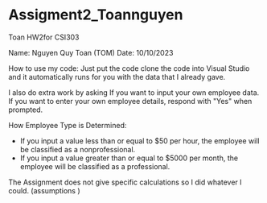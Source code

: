 # Assigment2_Toannguyen
Toan HW2for CSI303

Name: Nguyen Quy Toan (TOM) Date: 10/10/2023

How to use my code: Just put the code clone the code into Visual Studio and it automatically runs for you with the data that I already gave.

I also do extra work by asking If you want to input your own employee data. 
If you want to enter your own employee details, respond with "Yes" when prompted.

How Employee Type is Determined:
  - If you input a value less than or equal to $50 per hour, the employee will be classified as a nonprofessional.
  - If you input a value greater than or equal to $5000 per month, the employee will be classified as a professional.

The Assignment does not give specific calculations so I did whatever I could. (assumptions )
